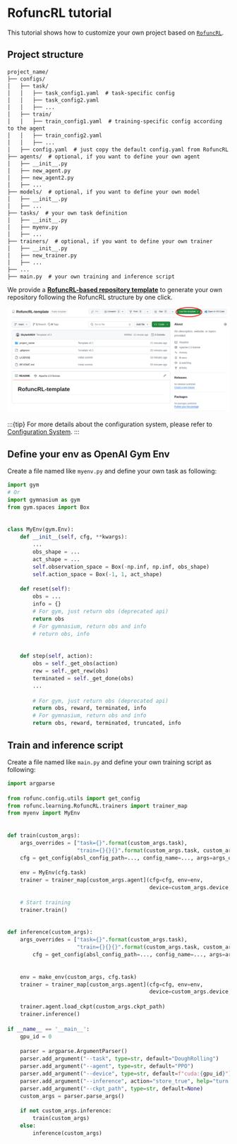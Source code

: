 # RofuncRL tutorial

This tutorial shows how to customize your own project based on [`RofuncRL`](https://rofunc.readthedocs.io/en/latest/lfd/RofuncRL/index.html).

## Project structure

```plaintext
project_name/
├── configs/
│   ├── task/
│   │   ├── task_config1.yaml  # task-specific config
│   │   ├── task_config2.yaml
│   │   ├── ...
│   ├── train/
│   │   ├── train_config1.yaml  # training-specific config according to the agent
│   │   ├── train_config2.yaml
│   │   ├── ...
│   ├── config.yaml  # just copy the default config.yaml from RofuncRL
├── agents/  # optional, if you want to define your own agent
│   ├── __init__.py
│   ├── new_agent.py
│   ├── new_agent2.py
│   ├── ...
├── models/  # optional, if you want to define your own model
│   ├── __init__.py
│   ├── ...
├── tasks/  # your own task definition
│   ├── __init__.py
│   ├── myenv.py
│   ├── ...
├── trainers/  # optional, if you want to define your own trainer
│   ├── __init__.py
│   ├── new_trainer.py
│   ├── ...
├── ...
├── main.py  # your own training and inference script
```

We provide a [**RofuncRL-based repository template**](https://github.com/Skylark0924/RofuncRL-template) to generate your own repository following the RofuncRL structure by one click.

![RofuncRL-based repository template](../img/template.png)

:::{tip}
For more details about the configuration system, please refer to [Configuration System](https://rofunc.readthedocs.io/en/latest/tutorial/config_system.html).
:::



## Define your env as OpenAI Gym Env

Create a file named like `myenv.py` and define your own task as following:

```python
import gym
# Or
import gymnasium as gym
from gym.spaces import Box


class MyEnv(gym.Env):
    def __init__(self, cfg, **kwargs):
        ...
        obs_shape = ...
        act_shape = ...
        self.observation_space = Box(-np.inf, np.inf, obs_shape)
        self.action_space = Box(-1, 1, act_shape)

    def reset(self):
        obs = ...
        info = {}
        # For gym, just return obs (deprecated api)
        return obs
        # For gymnasium, return obs and info
        # return obs, info  


    def step(self, action):
        obs = self._get_obs(action)
        rew = self._get_rew(obs)
        terminated = self._get_done(obs)
        ...

        # For gym, just return obs (deprecated api)
        return obs, reward, terminated, info
        # For gymnasium, return obs and info
        return obs, reward, terminated, truncated, info
```

## Train and inference script

Create a file named like `main.py` and define your own training script as following:

```python
import argparse

from rofunc.config.utils import get_config
from rofunc.learning.RofuncRL.trainers import trainer_map
from myenv import MyEnv


def train(custom_args):
    args_overrides = ["task={}".format(custom_args.task),
                      "train={}{}{}".format(custom_args.task, custom_args.mode, custom_args.agent)]
    cfg = get_config(absl_config_path=..., config_name=..., args=args_overrides)

    env = MyEnv(cfg.task)
    trainer = trainer_map[custom_args.agent](cfg=cfg, env=env, 
                                             device=custom_args.device, env_name=custom_args.task)

    # Start training
    trainer.train()


def inference(custom_args):
    args_overrides = ["task={}".format(custom_args.task),
                      "train={}{}{}".format(custom_args.task, custom_args.agent)]
        cfg = get_config(absl_config_path=..., config_name=..., args=args_overrides)


    env = make_env(custom_args, cfg.task)
    trainer = trainer_map[custom_args.agent](cfg=cfg, env=env, 
                                             device=custom_args.device, env_name=custom_args.task)

    trainer.agent.load_ckpt(custom_args.ckpt_path)
    trainer.inference()

if __name__ == '__main__':
    gpu_id = 0

    parser = argparse.ArgumentParser()
    parser.add_argument("--task", type=str, default="DoughRolling")
    parser.add_argument("--agent", type=str, default="PPO")
    parser.add_argument("--device", type=str, default=f"cuda:{gpu_id}")
    parser.add_argument("--inference", action="store_true", help="turn to inference mode while adding this argument")
    parser.add_argument("--ckpt_path", type=str, default=None)
    custom_args = parser.parse_args()

    if not custom_args.inference:
        train(custom_args)
    else:
        inference(custom_args)
```

